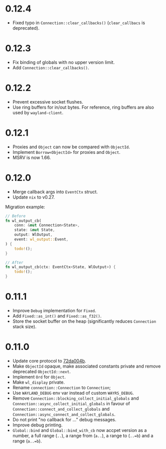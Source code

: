 # 0.12.4

- Fixed typo in `Connection::clear_callbacks()` (`clear_callbacs` is deprecated).

# 0.12.3

- Fix binding of globals with no upper version limit.
- Add `Connection::clear_callbacks()`.

# 0.12.2

- Prevent excessive socket flushes.
- Use ring buffers for in/out bytes. For reference, ring buffers are also used by `wayland-client`.

# 0.12.1

- Proxies and `Object` can now be compared with `ObjectId`.
- Implement `Borrow<ObjectId>` for proxies and `Object`.
- MSRV is now 1.66.

# 0.12.0

- Merge callback args into `EventCtx` struct.
- Update `nix` to v0.27.

Migration example:

```rust
// Before
fn wl_output_cb(
    conn: &mut Connection<State>,
    state: &mut State,
    output: WlOutput,
    event: wl_output::Event,
) {
    todo!();
}

// After
fn wl_output_cb(ctx: EventCtx<State, WlOutput>) {
    todo!();
}
```

# 0.11.1

- Improve `Debug` implementation for `Fixed`.
- Add `Fixed::as_int()` and `Fixed::as_f32()`.
- Store the socket buffer on the heap (significantly reduces `Connection` stack size).

# 0.11.0

- Update core protocol to [72da004b](72da004b3eed19a94265d564f1fa59276ceb4340).
- Make `ObjectId` opaque, make associated constants private and remove deprecated `ObjectId::next`.
- Implement `Ord` for `Object`.
- Make `wl_display` private.
- Rename `connection::Connection` to `Connection`;
- Use `WAYLAND_DEBUG` env var instead of custom `WAYRS_DEBUG`.
- Remove `Connection::blocking_collect_initial_globals` and `Connection::async_collect_initial_globals` in favour of `Connection::connect_and_collect_globals` and `Connection::async_connect_and_collect_globals`.
- Do not print "no callback for ..." debug messages.
- Improve debug printing.
- `Global::bind` and `Global::bind_with_cb` now accpet version as a number, a full range (`..`), a range from (`a..`), a range to (`..=b`) and a range (`a..=b`).
